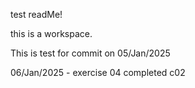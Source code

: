 test readMe! 

this is a workspace.

This is test for commit on 05/Jan/2025

06/Jan/2025 - exercise 04 completed
c02

